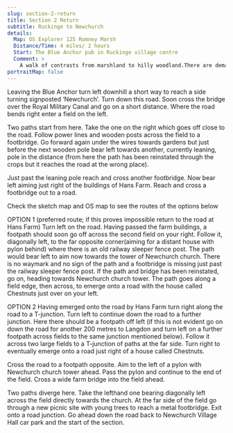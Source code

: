 ```yaml
---
slug: section-2-return
title: Section 2 Return
subtitle: Ruckinge to Newchurch
details:
  Map: OS Explorer 125 Romney Marsh
  Distance/Time: 4 miles/ 2 hours
  Start: The Blue Anchor pub in Ruckinge village centre
  Comment: >
    A walk of contrasts from marshland to hilly woodland.There are demanding moments with poor stiles and paths not reinstated through growing crops. There were serious problems in this area with no evidence of some paths at all. Check the route on the map and allow plenty of time and daylight. It is always wise to carry a compass.
portraitMap: false
---
```

Leaving the Blue Anchor turn left downhill a short way to reach a side turning signposted ‘Newchurch’. Turn down this road. Soon cross the bridge over the Royal Military Canal and go on a short distance. Where the road bends right enter a field on the left.

Two paths start from here. Take the one on the right which goes off close to the road. Follow power lines and wooden posts across the field to a footbridge. Go forward again under the wires towards gardens but just before the next wooden pole bear left towards another, currently leaning, pole in the distance (from here the path has been reinstated through the crops but it reaches the road at the wrong place).

Just past the leaning pole reach and cross another footbridge. Now bear left aiming just right of the buildings of Hans Farm. Reach and cross a footbridge out to a road.

Check the sketch map and OS map to see the routes of the options below

OPTION 1 (preferred route; if this proves impossible return to the road at Hans Farm) Turn left on the road. Having passed the farm buildings, a footpath should soon go off across the second field on your right. Follow it, diagonally left, to the far opposite corner(aiming for a distant house with pylon behind) where there is an old railway sleeper fence post. The path would bear left to aim now towards the tower of Newchurch church. There is no waymark and no sign of the path and a footbridge is missing just past the railway sleeper fence post. If the path and bridge has been reinstated, go on, heading towards Newchurch church tower. The path goes along a field edge, then across, to emerge onto a road with the house called Chestnuts just over on your left.

OPTION 2 Having emerged onto the road by Hans Farm turn right along the road to a T-junction. Turn left to continue down the road to a further junction. Here there should be a footpath off left (if this is not evident go on down the road for another 200 metres to Langdon and turn left on a further footpath across fields to the same junction mentioned below). Follow it across two large fields to a T-junction of paths at the far side. Turn right to eventually emerge onto a road just right of a house called Chestnuts.

Cross the road to a footpath opposite. Aim to the left of a pylon with Newchurch church tower ahead. Pass the pylon and continue to the end of the field. Cross a wide farm bridge into the field ahead.

Two paths diverge here. Take the lefthand one bearing diagonally left across the field directly towards the church. At the far side of the field go through a new picnic site with young trees to reach a metal footbridge. Exit onto a road junction. Go ahead down the road back to Newchurch Village Hall car park and the start of the section.

